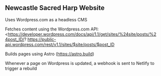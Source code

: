## Newcastle Sacred Harp Website

Uses Wordpress.com as a headless CMS

Fetches content using the Wordpress.com API:
<https://developer.wordpress.com/docs/api/1.1/get/sites/%24site/posts/%24post_ID/?
https://public-api.wordpress.com/rest/v1.1/sites/$site/posts/$post_ID

Builds pages using Astro (https://astro.build)

Whenever a page on Wordpress is updated, a webhook is sent to Netlify to trigger a rebuild

